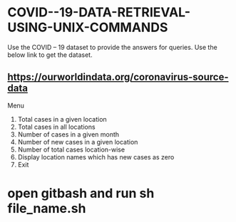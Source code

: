 # COVID--19-DATA-RETRIEVAL-USING-UNIX-COMMANDS

Use the COVID – 19 dataset to provide the answers for queries. Use the below link to get the dataset. 
## https://ourworldindata.org/coronavirus-source-data 



Menu
 1. Total cases in a given location
 2. Total cases in all locations 
 3. Number of cases in a given month
 4. Number of new cases in a given location
 5. Number of total cases location-wise
 6. Display location names which has new cases as zero 
 7. Exit


 # open gitbash and run sh file_name.sh

